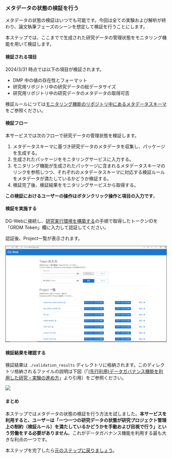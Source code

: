 ### メタデータの状態の検証を行う

メタデータの状態の検証はいつでも可能です。今回は全ての実験および解析が終わり、論文執筆フェーズのシーンを想定して検証を行うことにします。

本ステップでは、ここまでで生成された研究データの管理状態をモニタリング機能を用いて検証します。
<!-- 途中 -->
#### 検証される項目

2024/3/31 時点では以下の項目が検証されます。

* DMP 中の値の存在性とフォーマット
* 研究用リポジトリ中の研究データの総データサイズ
* 研究用リポジトリ中の研究データのメタデータの取得可否

検証ルールにつては[モニタリング機能のリポジトリ中にあるメタデータスキーマ](https://github.com/NII-DG/nii-dg/tree/main/nii_dg/schema)をご参照ください。


#### 検証フロー

本サービスでは次のフローで研究データの管理状態を検証します。

1. メタデータスキーマに基づき研究データのメタデータを収集し、パッケージを生成する。
2. 生成されたパッケージをモニタリングサービスに入力する。
3. モニタリング機能が生成されたパッケージに含まれるメタデータスキーマのリンクを参照しつつ、それぞれのメタデータスキーマに対応する検証ルールをメタデータが満たしているかどうか検証する。
4. 検証完了後、検証結果をモニタリングサービスから取得する。

**この検証におけるユーザーの操作はボタンクリック操作と項目の入力です**。

#### 検証を実施する

DG-Webに接続し、[研究実行環境を構築する](create_research_env.md)の手順で取得したトークンIDを「GRDM Token」欄に入力して認証してください。

認証後、Project一覧が表示されます。

![](./images/validata_matadata.png)




#### 検証結果を確認する

検証結果は `./validation_results` ディレクトリに格納されます。このディレクトリ格納されるファイルの説明は下図（「[(先行利用)データガバナンス機能を利用した研究・実験の進め方](https://support.rdm.nii.ac.jp/usermanual/60/)」より引用）をご参照ください。

![](./images/img6021_validation_results_dir.png)

#### まとめ

本ステップではメタデータの状態の検証を行う方法を試しました。**本サービスを利用すると、ユーザーは「一つ一つの研究データの状態が研究プロジェクト管理上の制約（検証ルール）を満たしているかどうかを手動および目視で行う」という労働をする必要がありません**。これがデータガバナンス機能を利用する最も大きな利点の一つです。

本ステップを完了したら[元のステップに戻りましょう](./create_paper.md)。
